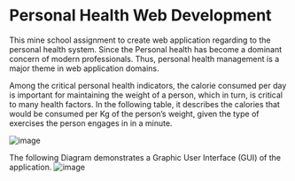# Personal Health Web Development
This mine school assignment to create web application regarding to the personal health system. Since the Personal health has become a dominant concern of modern professionals. Thus, personal health management is a major theme in web application domains. 

Among the critical personal health indicators, the calorie consumed per day is important for maintaining the weight of a person, which in turn, is critical to many health factors. In the following table, it describes the calories that would be consumed per Kg of the person’s weight, given the type of exercises the person engages in in a minute.


![image](https://user-images.githubusercontent.com/59326036/134159135-407e3bff-8494-4a45-bcb9-bf29ab3afd01.png)


The following Diagram demonstrates a Graphic User Interface (GUI) of the application.
![image](https://user-images.githubusercontent.com/59326036/134159351-5b4ef36e-56fd-4421-8a8a-cd237f0a35f9.png)
